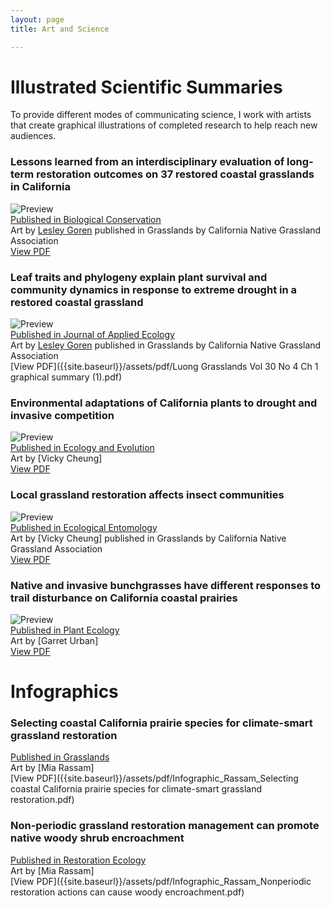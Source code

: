 ```yaml
---
layout: page
title: Art and Science

---
```


# Illustrated Scientific Summaries
To provide different modes of communicating science, I work with artists that create graphical illustrations of completed research to help reach new audiences.
###  Lessons learned from an interdisciplinary evaluation of long-term restoration outcomes on 37 restored coastal grasslands in California  
![Preview]({{site.baseurl}}/assets/img/CPGRSq250.jpg)  
[Published in Biological Conservation](https://doi.org/10.1016/j.biocon.2023.109956)  
Art by [Lesley Goren](https://www.lesleygoren.com/) published in Grasslands by California Native Grassland Association  
[View PDF]({{site.baseurl}}/assets/pdf/ReducedRezGrasslandRestorationSurveys.pdf)  


###  Leaf traits and phylogeny explain plant survival and community dynamics in response to extreme drought in a restored coastal grassland  
![Preview]({{site.baseurl}}/assets/img/CP_ConclusionSq250.jpg)  
[Published in Journal of Applied Ecology](https://doi.org/10.1111/1365-2664.13909)  
Art by [Lesley Goren](https://www.lesleygoren.com/) published in Grasslands by California Native Grassland Association  
[View PDF]({{site.baseurl}}/assets/pdf/Luong Grasslands Vol 30 No 4 Ch 1 graphical summary (1).pdf)  

### Environmental adaptations of California plants to drought and invasive competition  
![Preview]({{site.baseurl}}/assets/img/CompReleasePreview250.jpg)  
[Published in Ecology and Evolution](https://doi.org/10.1002/ece3.8773)  
Art by [Vicky Cheung]  
[View PDF]({{site.baseurl}}/assets/pdf/VickyCheung_EnvAdaptationsofCAPlants.pdf)  

### Local grassland restoration affects insect communities  
![Preview]({{site.baseurl}}/assets/img/LGRAICPreview250.jpg)  
[Published in Ecological Entomology](https://doi.org/10.1111/een.12721)  
Art by [Vicky Cheung]  published in Grasslands by California Native Grassland Association  
[View PDF]({{site.baseurl}}/assets/pdf/VickyCheung_Localgrasslandrestorationaffectsinsects.pdf)  

### Native and invasive bunchgrasses have different responses to trail disturbance on California coastal prairies
![Preview]({{site.baseurl}}/assets/img/TDPreview250.jpg)  
[Published in Plant Ecology](https://doi.org/10.1007/s11258-022-01284-z)  
Art by [Garret Urban]  
[View PDF]({{site.baseurl}}/assets/pdf/TrailDisturbance-GarretUrban.pdf)  


# Infographics

### Selecting coastal California prairie species for climate-smart grassland restoration  
[Published in Grasslands](https://justinluong.com/assets/pdf/Luong&Loik2021Grasslands.pdf)  
Art by [Mia Rassam]  
[View PDF]({{site.baseurl}}/assets/pdf/Infographic_Rassam_Selecting coastal California prairie species for climate-smart grassland restoration.pdf)  

### Non-periodic grassland restoration management can promote native woody shrub encroachment
[Published in Restoration Ecology](https://doi.org/10.1111/rec.13650)  
Art by [Mia Rassam]  
[View PDF]({{site.baseurl}}/assets/pdf/Infographic_Rassam_Nonperiodic restoration actions can cause woody encroachment.pdf)  



